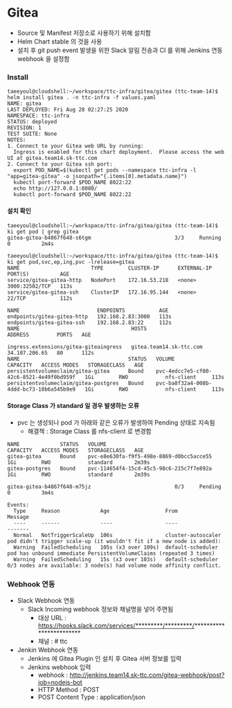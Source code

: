 # Gitea

* Source 및 Manifest 저장소로 사용하기 위해 설치함
* Helm Chart stable 의 것을 사용
* 설치 후 git push event 발생을 위한 Slack 알림 전송과 CI 를 위해 Jenkins 연동 webhook 을 설정함

### Install  
```
taeeyoul@cloudshell:~/workspace/ttc-infra/gitea/gitea (ttc-team-14)$ helm install gitea . -n ttc-infra -f values.yaml
NAME: gitea
LAST DEPLOYED: Fri Aug 28 02:27:25 2020
NAMESPACE: ttc-infra
STATUS: deployed
REVISION: 1
TEST SUITE: None
NOTES:
1. Connect to your Gitea web URL by running:
  Ingress is enabled for this chart deployment.  Please access the web UI at gitea.team14.sk-ttc.com
2. Connect to your Gitea ssh port:
  export POD_NAME=$(kubectl get pods --namespace ttc-infra -l "app=gitea-gitea" -o jsonpath="{.items[0].metadata.name}")
  kubectl port-forward $POD_NAME 8022:22
  echo http://127.0.0.1:8080/
  kubectl port-forward $POD_NAME 8022:22
```

#### 설치 확인  
```
taeeyoul@cloudshell:~/workspace/ttc-infra/gitea/gitea (ttc-team-14)$ ki get pod | grep gitea
gitea-gitea-b4867f648-s6tgm                           3/3     Running   0          2m4s

taeeyoul@cloudshell:~/workspace/ttc-infra/gitea/gitea (ttc-team-14)$ ki get pod,svc,ep,ing,pvc -lrelease=gitea
NAME                       TYPE        CLUSTER-IP      EXTERNAL-IP   PORT(S)          AGE
service/gitea-gitea-http   NodePort    172.16.53.218   <none>        3000:32502/TCP   113s
service/gitea-gitea-ssh    ClusterIP   172.16.95.144   <none>        22/TCP           112s

NAME                         ENDPOINTS           AGE
endpoints/gitea-gitea-http   192.168.2.83:3000   113s
endpoints/gitea-gitea-ssh    192.168.2.83:22     112s
NAME                                    HOSTS                     ADDRESS         PORTS   AGE

ingress.extensions/gitea-giteaingress   gitea.team14.sk-ttc.com   34.107.206.65   80      112s
NAME                                   STATUS   VOLUME                                     CAPACITY   ACCESS MODES   STORAGECLASS   AGE
persistentvolumeclaim/gitea-gitea      Bound    pvc-4edcc7e5-cf00-42c6-8521-4e49f0bd959f   1Gi        RWO            nfs-client     113s
persistentvolumeclaim/gitea-postgres   Bound    pvc-ba8f32a4-008b-4ddd-bc73-10b6a545b9e9   1Gi        RWO            nfs-client     113s
```

#### Storage Class 가 standard 일 경우 발생하는 오류  
- pvc 는 생성되나 pod 가 아래와 같은 오류가 발생하여 Pending 상태로 지속됨
  - 해결책 : Storage Class 를 nfs-client 로 변경함
  
```
NAME             STATUS   VOLUME                                     CAPACITY   ACCESS MODES   STORAGECLASS   AGE
gitea-gitea      Bound    pvc-e8e630fa-f9f5-498e-8869-d0bcc5acce55   1Gi        RWO            standard       2m39s
gitea-postgres   Bound    pvc-114654f4-15cd-45c5-98c6-215c7f7e892a   1Gi        RWO            standard       2m39s
```
  
```	
gitea-gitea-b4867f648-m75jz                           0/3     Pending   0          3m4s
```

```
Events:
  Type     Reason             Age                  From                Message
  ----     ------             ----                 ----                -------
  Normal   NotTriggerScaleUp  106s                 cluster-autoscaler  pod didn't trigger scale-up (it wouldn't fit if a new node is added):
  Warning  FailedScheduling   105s (x3 over 109s)  default-scheduler   pod has unbound immediate PersistentVolumeClaims (repeated 3 times)
  Warning  FailedScheduling   15s (x3 over 103s)   default-scheduler   0/3 nodes are available: 3 node(s) had volume node affinity conflict.
```

### Webhook 연동   
- Slack Webhook 연동
  - Slack Incoming webhook 정보와 채널명을 넣어 주면됨
    - 대상 URL : https://hooks.slack.com/services/*********/*********/************************
    - 채널 : # ttc
- Jenkin Webhook 연동
  - Jenkins 에 Gitea Plugin 인 설치 후 Gitea 서버 정보를 입력
  - Jenkins webhook 입력 
    - webhook :   http://jenkins.team14.sk-ttc.com/gitea-webhook/post?job=nodejs-bot
    - HTTP Method : POST
    - POST Content Type : application/json
